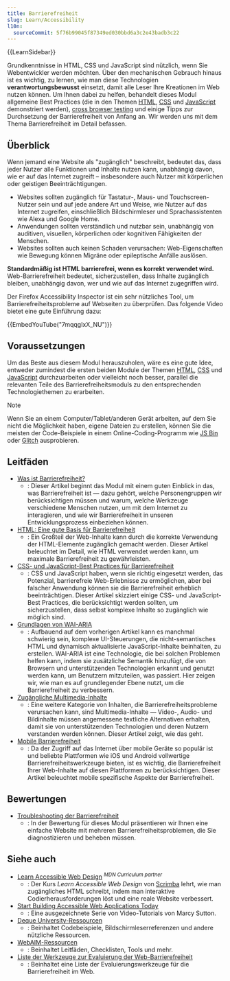 ```yaml
---
title: Barrierefreiheit
slug: Learn/Accessibility
l10n:
  sourceCommit: 5f76b99045f87349ed030bbd6a3c2e43badb3c22
---
```


{{LearnSidebar}}

Grundkenntnisse in HTML, CSS und JavaScript sind nützlich, wenn Sie Webentwickler werden möchten. Über den mechanischen Gebrauch hinaus ist es wichtig, zu lernen, wie man diese Technologien **verantwortungsbewusst** einsetzt, damit alle Leser Ihre Kreationen im Web nutzen können. Um Ihnen dabei zu helfen, behandelt dieses Modul allgemeine Best Practices (die in den Themen [HTML](/de/docs/Learn/HTML), [CSS](/de/docs/Learn/CSS) und [JavaScript](/de/docs/Learn/JavaScript) demonstriert werden), [cross browser testing](/de/docs/Learn/Tools_and_testing/Cross_browser_testing) und einige Tipps zur Durchsetzung der Barrierefreiheit von Anfang an. Wir werden uns mit dem Thema Barrierefreiheit im Detail befassen.

## Überblick

Wenn jemand eine Website als "zugänglich" beschreibt, bedeutet das, dass jeder Nutzer alle Funktionen und Inhalte nutzen kann, unabhängig davon, wie er auf das Internet zugreift – insbesondere auch Nutzer mit körperlichen oder geistigen Beeinträchtigungen.

- Websites sollten zugänglich für Tastatur-, Maus- und Touchscreen-Nutzer sein und auf jede andere Art und Weise, wie Nutzer auf das Internet zugreifen, einschließlich Bildschirmleser und Sprachassistenten wie Alexa und Google Home.
- Anwendungen sollten verständlich und nutzbar sein, unabhängig von auditiven, visuellen, körperlichen oder kognitiven Fähigkeiten der Menschen.
- Websites sollten auch keinen Schaden verursachen: Web-Eigenschaften wie Bewegung können Migräne oder epileptische Anfälle auslösen.

**Standardmäßig ist HTML barrierefrei, wenn es korrekt verwendet wird.** Web-Barrierefreiheit bedeutet, sicherzustellen, dass Inhalte zugänglich bleiben, unabhängig davon, wer und wie auf das Internet zugegriffen wird.

Der Firefox Accessibility Inspector ist ein sehr nützliches Tool, um Barrierefreiheitsprobleme auf Webseiten zu überprüfen. Das folgende Video bietet eine gute Einführung dazu:

{{EmbedYouTube("7mqqgIxX_NU")}}

## Voraussetzungen

Um das Beste aus diesem Modul herauszuholen, wäre es eine gute Idee, entweder zumindest die ersten beiden Module der Themen [HTML](/de/docs/Learn/HTML), [CSS](/de/docs/Learn/CSS) und [JavaScript](/de/docs/Learn/JavaScript) durchzuarbeiten oder vielleicht noch besser, parallel die relevanten Teile des Barrierefreiheitsmoduls zu den entsprechenden Technologiethemen zu erarbeiten.

> [!NOTE]
> Wenn Sie an einem Computer/Tablet/anderen Gerät arbeiten, auf dem Sie nicht die Möglichkeit haben, eigene Dateien zu erstellen, können Sie die meisten der Code-Beispiele in einem Online-Coding-Programm wie [JS Bin](https://jsbin.com/) oder [Glitch](https://glitch.com/) ausprobieren.

## Leitfäden

- [Was ist Barrierefreiheit?](/de/docs/Learn/Accessibility/What_is_accessibility)
  - : Dieser Artikel beginnt das Modul mit einem guten Einblick in das, was Barrierefreiheit ist — dazu gehört, welche Personengruppen wir berücksichtigen müssen und warum, welche Werkzeuge verschiedene Menschen nutzen, um mit dem Internet zu interagieren, und wie wir Barrierefreiheit in unseren Entwicklungsprozess einbeziehen können.
- [HTML: Eine gute Basis für Barrierefreiheit](/de/docs/Learn/Accessibility/HTML)
  - : Ein Großteil der Web-Inhalte kann durch die korrekte Verwendung der HTML-Elemente zugänglich gemacht werden. Dieser Artikel beleuchtet im Detail, wie HTML verwendet werden kann, um maximale Barrierefreiheit zu gewährleisten.
- [CSS- und JavaScript-Best Practices für Barrierefreiheit](/de/docs/Learn/Accessibility/CSS_and_JavaScript)
  - : CSS und JavaScript haben, wenn sie richtig eingesetzt werden, das Potenzial, barrierefreie Web-Erlebnisse zu ermöglichen, aber bei falscher Anwendung können sie die Barrierefreiheit erheblich beeinträchtigen. Dieser Artikel skizziert einige CSS- und JavaScript-Best Practices, die berücksichtigt werden sollten, um sicherzustellen, dass selbst komplexe Inhalte so zugänglich wie möglich sind.
- [Grundlagen von WAI-ARIA](/de/docs/Learn/Accessibility/WAI-ARIA_basics)
  - : Aufbauend auf dem vorherigen Artikel kann es manchmal schwierig sein, komplexe UI-Steuerungen, die nicht-semantisches HTML und dynamisch aktualisierte JavaScript-Inhalte beinhalten, zu erstellen. WAI-ARIA ist eine Technologie, die bei solchen Problemen helfen kann, indem sie zusätzliche Semantik hinzufügt, die von Browsern und unterstützenden Technologien erkannt und genutzt werden kann, um Benutzern mitzuteilen, was passiert. Hier zeigen wir, wie man es auf grundlegender Ebene nutzt, um die Barrierefreiheit zu verbessern.
- [Zugängliche Multimedia-Inhalte](/de/docs/Learn/Accessibility/Multimedia)
  - : Eine weitere Kategorie von Inhalten, die Barrierefreiheitsprobleme verursachen kann, sind Multimedia-Inhalte — Video-, Audio- und Bildinhalte müssen angemessene textliche Alternativen erhalten, damit sie von unterstützenden Technologien und deren Nutzern verstanden werden können. Dieser Artikel zeigt, wie das geht.
- [Mobile Barrierefreiheit](/de/docs/Learn/Accessibility/Mobile)
  - : Da der Zugriff auf das Internet über mobile Geräte so populär ist und beliebte Plattformen wie iOS und Android vollwertige Barrierefreiheitswerkzeuge bieten, ist es wichtig, die Barrierefreiheit Ihrer Web-Inhalte auf diesen Plattformen zu berücksichtigen. Dieser Artikel beleuchtet mobile spezifische Aspekte der Barrierefreiheit.

## Bewertungen

- [Troubleshooting der Barrierefreiheit](/de/docs/Learn/Accessibility/Accessibility_troubleshooting)
  - : In der Bewertung für dieses Modul präsentieren wir Ihnen eine einfache Website mit mehreren Barrierefreiheitsproblemen, die Sie diagnostizieren und beheben müssen.

## Siehe auch

- [Learn Accessible Web Design](https://v2.scrimba.com/learn-accessible-web-design-c031?via=mdn) <sup>_MDN Curriculum partner_</sup>
  - : Der Kurs _Learn Accessible Web Design_ von [Scrimba](https://scrimba.com?via=mdn) lehrt, wie man zugängliches HTML schreibt, indem man interaktive Codierherausforderungen löst und eine reale Website verbessert.
- [Start Building Accessible Web Applications Today](https://egghead.io/courses/start-building-accessible-web-applications-today)
  - : Eine ausgezeichnete Serie von Video-Tutorials von Marcy Sutton.
- [Deque University-Ressourcen](https://dequeuniversity.com/resources/)
  - : Beinhaltet Codebeispiele, Bildschirmleserreferenzen und andere nützliche Ressourcen.
- [WebAIM-Ressourcen](https://webaim.org/resources/)
  - : Beinhaltet Leitfäden, Checklisten, Tools und mehr.
- [Liste der Werkzeuge zur Evaluierung der Web-Barrierefreiheit](https://www.w3.org/WAI/ER/tools/)
  - : Beinhaltet eine Liste der Evaluierungswerkzeuge für die Barrierefreiheit im Web.
